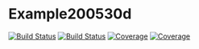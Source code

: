 # Example200530d

[![Build Status](https://travis-ci.com/onButtonUp/Example200530d.jl.svg?branch=master)](https://travis-ci.com/onButtonUp/Example200530d.jl)
[![Build Status](https://ci.appveyor.com/api/projects/status/github/onButtonUp/Example200530d.jl?svg=true)](https://ci.appveyor.com/project/onButtonUp/Example200530d-jl)
[![Coverage](https://codecov.io/gh/onButtonUp/Example200530d.jl/branch/master/graph/badge.svg)](https://codecov.io/gh/onButtonUp/Example200530d.jl)
[![Coverage](https://coveralls.io/repos/github/onButtonUp/Example200530d.jl/badge.svg?branch=master)](https://coveralls.io/github/onButtonUp/Example200530d.jl?branch=master)

